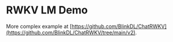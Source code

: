 # RWKV LM Demo

More complex example at [https://github.com/BlinkDL/ChatRWKV](https://github.com/BlinkDL/ChatRWKV/tree/main/v2).

